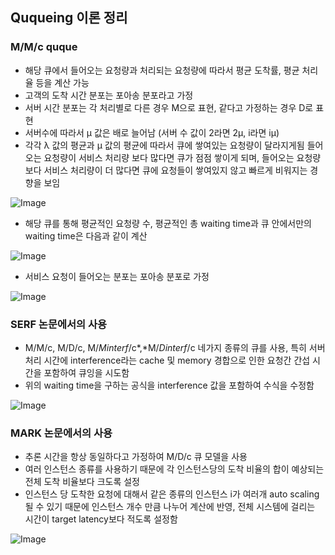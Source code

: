 ## Ququeing 이론 정리
### M/M/c quque 

- 해당 큐에서 들어오는 요청량과 처리되는 요청량에 따라서 평균 도착률, 평균 처리율 등을 계산 가능
- 고객의 도착 시간 분포는 포아송 분포라고 가정
- 서버 시간 분포는 각 처리별로 다른 경우 M으로 표현, 같다고 가정하는 경우 D로 표현
- 서버수에 따라서 µ 값은 배로 늘어남 (서버 수 값이 2라면 2µ, i라면 iµ)
- 각각 λ 값의 평균과 µ 값의 평균에 따라서 큐에 쌓여있는 요청량이 달라지게됨 들어오는 요청량이 서비스 처리량 보다 많다면 큐가 점점 쌓이게 되며, 들어오는 요청량보다 서비스 처리량이 더 많다면 큐에 요청들이 쌓여있지 않고 빠르게 비워지는 경향을 보임



![Image](https://user-images.githubusercontent.com/28581495/210721890-a4d6d383-7477-4b3b-a107-c653b57e7cb1.png)



- 해당 큐를 통해 평균적인 요청량 수, 평균적인 총 waiting time과 큐 안에서만의 waiting time은 다음과 같이 계산
    


![Image](https://user-images.githubusercontent.com/28581495/210721922-c5730de3-5128-4ccc-ac64-55d64d1d2a6c.png)


    
- 서비스 요청이 들어오는 분포는 포아송 분포로 가정



![Image](https://user-images.githubusercontent.com/28581495/210721949-ec9e3886-65ee-4dff-951d-82012da289a6.png)



### SERF 논문에서의 사용

- M/M/c, M/D/c, M/*Minterf*/c*,*M/*Dinterf*/c 네가지 종류의 큐를 사용, 특히 서버처리 시간에 interference라는 cache 및 memory 경합으로 인한 요청간 간섭 시간을 포함하여 큐잉을 시도함
- 위의 waiting time을 구하는 공식을 interference 값을 포함하여 수식을 수정함
    


![Image](https://user-images.githubusercontent.com/28581495/210721985-c2b4c58b-0a47-46a1-bac2-3f7ebe1874e2.png)


    

### MARK 논문에서의 사용

- 추론 시간을 항상 동일하다고 가정하여 M/D/c 큐 모델을 사용
- 여러 인스턴스 종류를 사용하기 때문에 각 인스턴스당의 도착 비율의 합이 예상되는 전체 도착 비율보다 크도록 설정
- 인스턴스 당 도착한 요청에 대해서 같은 종류의 인스턴스 i가 여러개 auto scaling 될 수 있기 때문에 인스턴스 개수 만큼 나누어 계산에 반영, 전체 시스템에 걸리는 시간이 target latency보다 적도록 설정함



![Image](https://user-images.githubusercontent.com/28581495/210722013-5209a07c-9e84-4378-a431-84d3677a7376.png)

